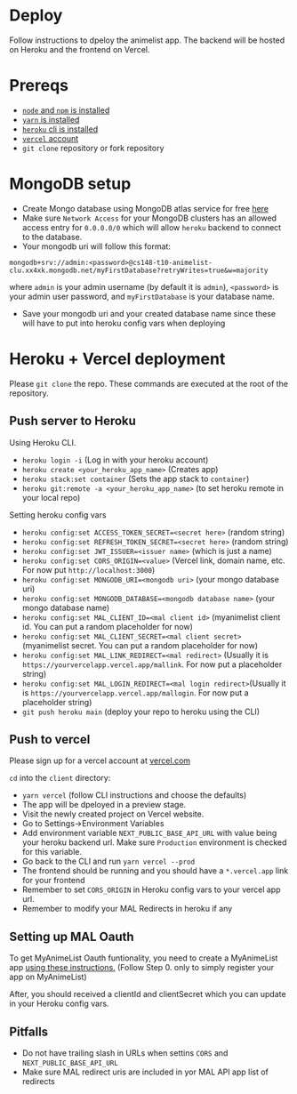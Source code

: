 # Deploy
Follow instructions to dpeloy the animelist app. The backend will be hosted on Heroku and the frontend on Vercel.

# Prereqs
- [`node` and `npm` is installed](https://nodejs.org/en/download/)
- [`yarn` is installed](https://classic.yarnpkg.com/lang/en/docs/install/#windows-stable)
- [`heroku` cli is installed](https://devcenter.heroku.com/articles/heroku-cli#download-and-install)
- [`vercel` account](https://vercel.com)
- `git clone` repository or fork repository

# MongoDB setup
- Create Mongo database using MongoDB atlas service for free [here](https://www.mongodb.com/cloud/atlas/lp/try2?utm_content=rsatest101321_exp_rsaad&utm_source=google&utm_campaign=gs_americas_united_states_search_core_brand_atlas_desktop_rsaexp2&utm_term=mongodb&utm_medium=cpc_paid_search&utm_ad=e&utm_ad_campaign_id=14931263937&adgroup=129255360958)
- Make sure `Network Access` for your MongoDB clusters has an allowed access entry for `0.0.0.0/0` which will allow `heroku` backend to connect to the database.
- Your mongodb uri will follow this format:

```
mongodb+srv://admin:<password>@cs148-t10-animelist-clu.xx4xk.mongodb.net/myFirstDatabase?retryWrites=true&w=majority
```

where `admin` is your admin username (by default it is `admin`), `<password>` is your admin user password, and `myFirstDatabase` is your database name.
- Save your mongodb uri and your created database name since these will have to put into heroku config vars when deploying

# Heroku + Vercel deployment
Please `git clone` the repo. These commands are executed at the root of the
repository.
## Push server to Heroku
Using Heroku CLI.
- `heroku login -i` (Log in with your heroku account)
- `heroku create <your_heroku_app_name>` (Creates app)
- `heroku stack:set container` (Sets the app stack to `container`)
- `heroku git:remote -a <your_heroku_app_name>` (to set heroku remote in your local repo)

Setting heroku config vars
- `heroku config:set ACCESS_TOKEN_SECRET=<secret here>` (random string)
- `heroku config:set REFRESH_TOKEN_SECRET=<secret here>` (random string)
- `heroku config:set JWT_ISSUER=<issuer name>` (which is just a name)
- `heroku config:set CORS_ORIGIN=<value>` (Vercel link, domain name, etc. For now put `http://localhost:3000`)
- `heroku config:set MONGODB_URI=<mongodb uri>` (your mongo database uri)
- `heroku config:set MONGODB_DATABASE=<mongodb database name>` (your mongo database name) 
- `heroku config:set MAL_CLIENT_ID=<mal client id>` (myanimelist client id. You can put a random placeholder for now)
- `heroku config:set MAL_CLIENT_SECRET=<mal client secret>` (myanimelist secret. You can put a random placeholder for now)
- `heroku config:set MAL_LINK_REDIRECT=<mal redirect>` (Usually it is `https://yourvercelapp.vercel.app/mallink`. For now put a placeholder string)
- `heroku config:set MAL_LOGIN_REDIRECT=<mal login redirect>`(Usually it is `https://yourvercelapp.vercel.app/mallogin`. For now put a placeholder string)
- `git push heroku main` (deploy your repo to heroku using the CLI)

## Push to vercel
Please sign up for a vercel account at [vercel.com](https://vercel.com/`)

`cd` into the `client` directory:
- `yarn vercel` (follow CLI instructions and choose the defaults)
- The app will be dpeloyed in a preview stage. 
- Visit the newly created project on Vercel website.
- Go to Settings->Environment Variables
- Add environment variable `NEXT_PUBLIC_BASE_API_URL` with value being your heroku backend url. Make sure `Production` environment is checked for this variable.
- Go back to the CLI and run `yarn vercel --prod`
- The frontend should be running and you should have a `*.vercel.app` link for your frontend
- Remember to set `CORS_ORIGIN` in Heroku config vars to your vercel app url.
- Remember to modify your MAL Redirects in heroku if any
## Setting up MAL Oauth
To get MyAnimeList Oauth funtionality, you need to create a MyAnimeList app
[using these instructions.](https://myanimelist.net/blog.php?eid=835707) (Follow Step 0. only to simply register your app on MyAnimeList)

After, you should received a clientId and clientSecret which you can update in your
Heroku config vars.
## Pitfalls
- Do not have trailing slash in URLs when settins `CORS` and `NEXT_PUBLIC_BASE_API_URL`
- Make sure MAL redirect uris are included in yor MAL API app list of redirects